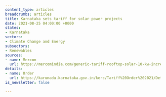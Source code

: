 ```yaml
---
content_type: articles
breadcrumbs: articles
title: Karnataka sets tariff for solar power projects
date: 2021-08-25 04:00:00 +0000
states:
- Karnataka
sectors:
- Climate Change and Energy
subsectors:
- Renewables
sources:
- name: Mercom
  url: https://mercomindia.com/generic-tariff-rooftop-solar-10-kw-increased-%e2%82%b94-02-kwh-karnataka/
details:
- name: Order
  url: https://karunadu.karnataka.gov.in/kerc/Tariff%20Order%202021/Determination%20of%20Tariff%20in%20respect%20of%20Solar%20Power%20Projects%20including%20SRTPV%20for%20FY%2022%20to%20FY23.pdf
is_newsletter: false

---
```

